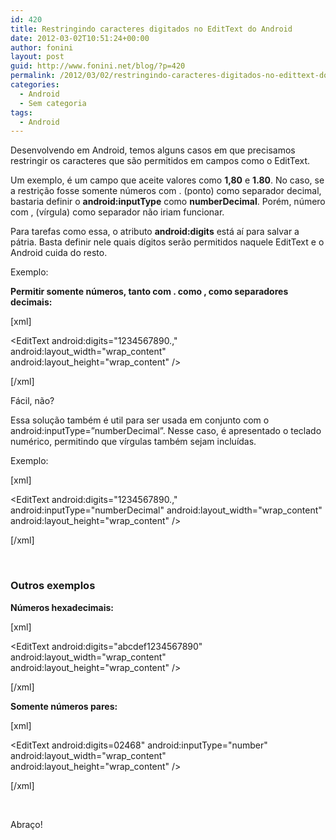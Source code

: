 ```yaml
---
id: 420
title: Restringindo caracteres digitados no EditText do Android
date: 2012-03-02T10:51:24+00:00
author: fonini
layout: post
guid: http://www.fonini.net/blog/?p=420
permalink: /2012/03/02/restringindo-caracteres-digitados-no-edittext-do-android/
categories:
  - Android
  - Sem categoria
tags:
  - Android
---
```

Desenvolvendo em Android, temos alguns casos em que precisamos restringir os caracteres que são permitidos em campos como o EditText. 

Um exemplo, é um campo que aceite valores como **1,80** e **1.80**. No caso, se a restrição fosse somente números com . (ponto) como separador decimal, bastaria definir o **android:inputType** como **numberDecimal**. Porém, número com , (vírgula) como separador não iriam funcionar. 

Para tarefas como essa, o atributo **android:digits** está aí para salvar a pátria. Basta definir nele quais dígitos serão permitidos naquele EditText e o Android cuida do resto. 

Exemplo: 

**Permitir somente números, tanto com . como , como separadores decimais:** </p> 

[xml]
  
<EditText android:digits="1234567890.," android:layout\_width="wrap\_content" android:layout\_height="wrap\_content" />
  
[/xml]

Fácil, não? 

Essa solução também é util para ser usada em conjunto com o android:inputType=&#8221;numberDecimal&#8221;. Nesse caso, é apresentado o teclado numérico, permitindo que vírgulas também sejam incluídas. 

Exemplo: </p> 

[xml]
  
<EditText android:digits="1234567890.," android:inputType="numberDecimal" android:layout\_width="wrap\_content" android:layout\_height="wrap\_content" />
  
[/xml]

&nbsp; 

### Outros exemplos
  


**Números hexadecimais:** </p> 

[xml]
  
<EditText android:digits="abcdef1234567890" android:layout\_width="wrap\_content" android:layout\_height="wrap\_content" />
  
[/xml]

**Somente números pares:** </p> 

[xml]
  
<EditText android:digits=02468" android:inputType="number" android:layout\_width="wrap\_content" android:layout\_height="wrap\_content" />
  
[/xml]

&nbsp; 

Abraço!